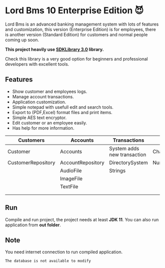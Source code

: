 # Lord Bms 10 Enterprise Edition :smiling_imp:
Lord Bms is an advanced banking management system with lots of features and customization, this version (Enterprise Edition) is for employees, there is another version (Standard Edition) for customers and normal people coming up soon.

**This project heavily use [SDKLibrary 3.0](https://github.com/mahdiDedsec/SDKLibrary-3.0.git)  library.**

Check this library is a very good option for beginners and professional developers with excellent tools.


## Features
 
* Show customer and employees logs.
* Manage account transactions.
* Application customization.
* Simple notepad with usefull edit and search tools.
* Export to (PDF,Excel) format files and print items.
* Simple AES text encryptor.
* Edit customer or an employee easily.
* Has help for more information.



Customers |Accounts |Transactions |Logs |Loans |Users|
------------ | ------------- | ------------- | ------------- | ------------- | -------------
Customer |Accounts |System adds new transaction |Characters |Security
CustomerRepository |AccountRepository |DirectorySystem | Numbers
||AudioFile|Strings
| |ImageFile |
| | TextFile
| | | |
| | | |

## Run

Compile and run project, the project needs at least **JDK 11**.
You can also run application from **out folder**.

## Note

You need internet connection to run compiled application.

```
The database is not available to modify
```

